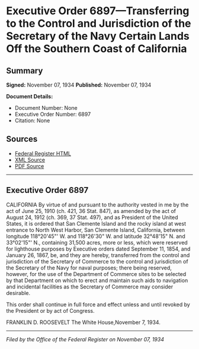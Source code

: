 # Executive Order 6897—Transferring to the Control and Jurisdiction of the Secretary of the Navy Certain Lands Off the Southern Coast of California

## Summary

**Signed:** November 07, 1934
**Published:** November 07, 1934

**Document Details:**
- Document Number: None
- Executive Order Number: 6897
- Citation: None

## Sources
- [Federal Register HTML](https://www.presidency.ucsb.edu/documents/executive-order-6897-transferring-the-control-and-jurisdiction-the-secretary-the-navy)
- [XML Source](None)
- [PDF Source](None)

---

## Executive Order 6897

CALIFORNIA
By virtue of and pursuant to the authority vested in me by the act of June 25, 1910 (ch. 421, 36 Stat. 847), as amended by the act of August 24, 1912 (ch. 369, 37 Stat. 497), and as President of the United States, it is ordered that San Clemente Island and the rocky island at west entrance to North West Harbor, San Clemente Island, California, between longitude 118°20'45"' W. and 118°26'30" W. and latitude 32°48'15" N. and 33°02'15"' N., containing 31,500 acres, more or less, which were reserved for lighthouse purposes by Executive orders dated September 11, 1854, and January 26, 1867, be, and they are hereby, transferred from the control and jurisdiction of the Secretary of Commerce to the control and jurisdiction of the Secretary of the Navy for naval purposes; there being reserved, however, for the use of the Department of Commerce sites to be selected by that Department on which to erect and maintain such aids to navigation and incidental facilities as the Secretary of Commerce may consider desirable.

This order shall continue in full force and effect unless and until revoked by the President or by act of Congress.

FRANKLIN D. ROOSEVELT
The White House,November 7, 1934.

---

*Filed by the Office of the Federal Register on November 07, 1934*

